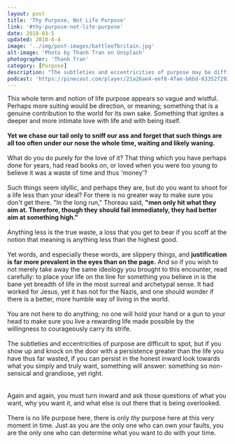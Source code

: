 ```yaml
---
layout: post
title: 'Thy Purpose, Not Life Purpose'
link: '#thy-purpose-not-life-purpose'
date: 2018-03-5
updated: 2018-8-4
image: '../img/post-images/battleofbritain.jpg'
alt-image: 'Photo by Thanh Tran on Unsplash'
photographer: 'Thanh Tran'
category: [Purpose]
description: "The subtleties and eccentricities of purpose may be difficult to spot, but if you knock on the door with a persistence greater than the lifetime you have thus far wasted, something will answer: something so senseless and grandiose yet right."
podcast: 'https://pinecast.com/player/21a26ae4-eef8-4fae-b6bd-63352f29321b?theme=minimal'
---
```

This whole term and notion of life purpose appears so vague and wistful. Perhaps more suiting would be direction, or meaning; something that is a genuine contribution to the world for its own sake. Something that ignites a deeper and more intimate love with life and with being itself.
<br>
<br>
__Yet we chase our tail only to sniff our ass and forget that such things are all too often under our nose the whole time, waiting and likely waning.__
<br>
<br>
What do you do purely for the love of it? That thing which you have perhaps done for years, had read books on, or loved when you were too young to believe it was a waste of time and thus 'money'?
<br>
<br>
Such things seem idyllic, and perhaps they are, but do you want to shoot for a life less than your ideal? For there is no greater way to make sure you don't get there. "In the long run," Thoreau said, **"men only hit what they aim at. Therefore, though they should fail immediately, they had better aim at something high."**
<br>
<br>
Anything less is the true waste, a loss that you get to bear if you scoff at the notion that meaning is anything less than the highest good.
<br>
<br>
Yet words, and especially these words, are slippery things, and **justification is far more prevalent in the eyes than on the page.**
And so if you wish to not merely take away the same ideology you brought to this encounter, read carefully: to place your life on the line for something you believe in is the bane yet breadth of life in the most surreal and archetypal sense. It had worked for Jesus, yet it has not for the Nazis, and one should wonder if there is a better, more humble way of living in the world.
<br>
<br>
You are not here to do anything; no one will hold your hand or a gun to your head to make sure you live a rewarding life made possible by the willingness to courageously carry its strife.
<br>
<br>
The subtleties and eccentricities of purpose are difficult to spot, but if you show up and knock on the door with a persistence greater than the life you have thus far wasted, if you can persist in the honest inward look towards what you simply and truly want, something will answer: something so non-sensical and grandiose, yet right.
<br>  
<br> 
Again and again, you must turn inward and ask those questions of what you want, why you want it, and what else is out there that is being overlooked.
<br>
<br>
There is no life purpose here, there is only _thy_ purpose here at this very moment in time. Just as you are the only one who can own your faults, you are the only one who can determine what you want to do with your time. 